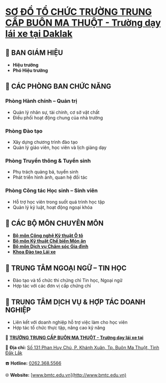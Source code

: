 # [SƠ ĐỒ TỔ CHỨC TRƯỜNG TRUNG CẤP BUÔN MA THUỘT - Trường dạy lái xe tại Daklak](https://bmtc.edu.vn/co-cau-to-chuc/)

## 📌 BAN GIÁM HIỆU
- **Hiệu trưởng**
- **Phó Hiệu trưởng**

## 📌 CÁC PHÒNG BAN CHỨC NĂNG

### Phòng Hành chính – Quản trị
- Quản lý nhân sự, tài chính, cơ sở vật chất
- Điều phối hoạt động chung của nhà trường

### Phòng Đào tạo
- Xây dựng chương trình đào tạo
- Quản lý giáo viên, học viên và lịch giảng dạy

### Phòng Truyền thông & Tuyển sinh
- Phụ trách quảng bá, tuyển sinh
- Phát triển hình ảnh, quan hệ đối tác

### Phòng Công tác Học sinh – Sinh viên
- Hỗ trợ học viên trong suốt quá trình học tập
- Quản lý kỷ luật, hoạt động ngoại khóa

## 📌 CÁC BỘ MÔN CHUYÊN MÔN
- **[Bộ môn Công nghệ Kỹ thuật Ô tô](https://bmtc.edu.vn/category/chuong-trinh-dao-tao/he-trung-cap/nganh-cong-nghe-ky-thuat-o-to/)**
- **[Bộ môn Kỹ thuật Chế biến Món ăn](https://bmtc.edu.vn/category/chuong-trinh-dao-tao/he-trung-cap/nganh-ky-thuat-che-bien-mon-an/)**
- **[Bộ môn Dịch vụ Chăm sóc Gia đình](https://bmtc.edu.vn/category/chuong-trinh-dao-tao/he-trung-cap/nganh-dich-vu-cham-soc-gia-dinh/)**
- **[Khoa Đào tạo Lái xe](https://bmtc.edu.vn/category/chuong-trinh-dao-tao/dao-tao-thuong-xuyen/lai-xe-hang-b/)**

## 📌 TRUNG TÂM NGOẠI NGỮ – TIN HỌC
- Đào tạo và tổ chức thi chứng chỉ Tin học, Ngoại ngữ
- Hợp tác với các đơn vị cấp chứng chỉ

## 📌 TRUNG TÂM DỊCH VỤ & HỢP TÁC DOANH NGHIỆP
- Liên kết với doanh nghiệp hỗ trợ việc làm cho học viên
- Hợp tác tổ chức thực tập, nâng cao kỹ năng




🏢 **[TRƯỜNG TRUNG CẤP BUÔN MA THUỘT - Trường dạy lái xe tại ](https://bmtc.edu.vn/)**

📌 **Địa chỉ:** [Số 131 Phan Huy Chú, P. Khánh Xuân, Tp. Buôn Ma Thuột, Tỉnh Đắk Lắk](https://maps.app.goo.gl/wtWuLPik5dgZwwLW9)

☎️ **Hotline:** [0262.368.5566](tel:02623685566)

🌐 **Website:** [www.bmtc.edu.vn](http://www.bmtc.edu.vn)

